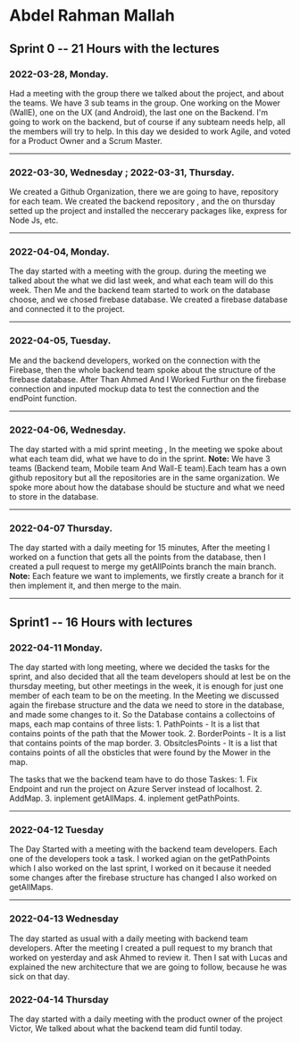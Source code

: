 # Abdel Rahman Mallah

## Sprint 0 -- 21 Hours with the lectures

### 2022-03-28, Monday.

Had a meeting with the group there we talked about the project, and about the teams. We have 3 sub teams in the group. One working on the Mower (WallE), one on the UX (and Android), the last one on the Backend. I'm going to work on the backend, but of course if any subteam needs help, all the members will try to help. In this day we desided to work Agile, and voted for a Product Owner and a Scrum Master.

---

### 2022-03-30, Wednesday ; 2022-03-31, Thursday.

We created a Github Organization, there we are going to have, repository for each team. We created the backend repository , and the
on thursday setted up the project and installed the neccerary packages like, express for Node Js, etc. 

---

### 2022-04-04, Monday. 

The day started with a meeting with the group. during the meeting we talked about the what we did last week, and what each team will do this week. Then Me and the backend team started to work on the database choose, and we chosed firebase database.  We created a firebase database and connected it to the project.

---

### 2022-04-05, Tuesday. 

Me and the backend developers, worked on the connection with the Firebase, then the whole backend team spoke about the structure of the firebase database. After Than Ahmed And I Worked Furthur on the firebase connection and inputed mockup data to test the connection and the endPoint function.

---

### 2022-04-06, Wednesday. 
The day started with a mid sprint meeting , In the meeting we spoke about what each team did, what we have to do in the sprint.
    **Note:** We have 3 teams (Backend team, Mobile team And Wall-E team).Each team has a own github repository but all the repositories are in the same organization.
We spoke more about how the database should be stucture and what we need to store in the database. 

---

### 2022-04-07 Thursday. 

The day started with a daily meeting for 15 minutes, After the meeting I worked on a function that gets all the points from the database, then I created a pull request to merge my getAllPoints branch the main branch. 
    **Note:** Each feature we want to implements, we firstly create a branch for it then implement it, and then merge to the main.

---

## Sprint1 -- 16 Hours with lectures

### 2022-04-11 Monday. 

The day started with long meeting, where we decided the tasks for the sprint, and also decided that all the team developers should at lest be on the thursday meeting, but other meetings in the week, it is enough for just one member of each team to be on the meeting.
In the Meeting we discussed again the firebase structure and the data we need to store in the database, and made some changes to it. So the Database contains a collectoins of maps, each map contains of three lists:
    1. PathPoints
        - It is a list that contains points of the path that the Mower took.
    2. BorderPoints
        - It is a list that contains points of the map border.
    3. ObsitclesPoints
        - It is a list that contains points of all the obsticles that were found by the Mower in the map.

The tasks that we the backend team have to do those Taskes: 
    1. Fix Endpoint and run the project on Azure Server instead of localhost.
    2. AddMap.
    3. inplement getAllMaps.
    4. inplement getPathPoints.

---

### 2022-04-12 Tuesday

The Day Started with a meeting with the backend team developers. 
Each one of the developers took a task. I worked agian on the getPathPoints which I also worked on the last sprint, I worked on it because it needed some changes after the firebase structure has changed
I also worked on getAllMaps.

---

### 2022-04-13 Wednesday

The day started as usual with a daily meeting with backend team developers. After the meeting I created a pull request to my branch that worked on yesterday and ask Ahmed to review it. 
Then I sat with Lucas and explained the new architecture that we are going to follow, because he was sick on that day.  

### 2022-04-14 Thursday

The day started with a daily meeting with the product owner of the project Victor, We talked about what the backend team did funtil today.
